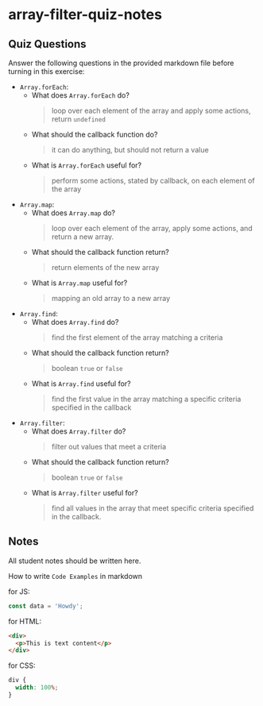 # array-filter-quiz-notes

## Quiz Questions

Answer the following questions in the provided markdown file before turning in this exercise:

- `Array.forEach`:
  - What does `Array.forEach` do?
    > loop over each element of the array and apply some actions, return `undefined`
  - What should the callback function do?
    > it can do anything, but should not return a value
  - What is `Array.forEach` useful for?
    > perform some actions, stated by callback, on each element of the array
- `Array.map`:
  - What does `Array.map` do?
    > loop over each element of the array, apply some actions, and return a new array.
  - What should the callback function return?
    > return elements of the new array
  - What is `Array.map` useful for?
    > mapping an old array to a new array
- `Array.find`:
  - What does `Array.find` do?
    > find the first element of the array matching a criteria
  - What should the callback function return?
    > boolean `true` or `false`
  - What is `Array.find` useful for?
    > find the first value in the array matching a specific criteria specified in the callback
- `Array.filter`:
  - What does `Array.filter` do?
    > filter out values that meet a criteria
  - What should the callback function return?
    > boolean `true` or `false`
  - What is `Array.filter` useful for?
    > find all values in the array that meet specific criteria specified in the callback.

## Notes

All student notes should be written here.

How to write `Code Examples` in markdown

for JS:

```javascript
const data = 'Howdy';
```

for HTML:

```html
<div>
  <p>This is text content</p>
</div>
```

for CSS:

```css
div {
  width: 100%;
}
```
